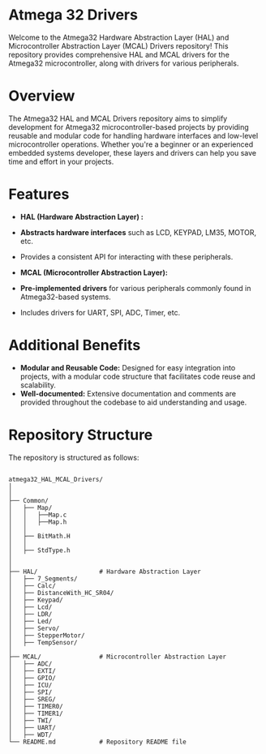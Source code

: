 # Atmega 32 Drivers

Welcome to the Atmega32 Hardware Abstraction Layer (HAL) and Microcontroller Abstraction Layer (MCAL) Drivers repository! This repository provides comprehensive HAL and MCAL drivers for the Atmega32 microcontroller, along with drivers for various peripherals.

# Overview

The Atmega32 HAL and MCAL Drivers repository aims to simplify development for Atmega32 microcontroller-based projects by providing reusable and modular code for handling hardware interfaces and low-level microcontroller operations. Whether you're a beginner or an experienced embedded systems developer, these layers and drivers can help you save time and effort in your projects.

# Features

- **HAL (Hardware Abstraction Layer)  :**  
- **Abstracts hardware interfaces** such as LCD, KEYPAD, LM35, MOTOR, etc.
- Provides a consistent API for interacting with these peripherals.

- **MCAL (Microcontroller Abstraction Layer):** 
- **Pre-implemented drivers** for various peripherals commonly found in Atmega32-based systems.
- Includes drivers for UART, SPI, ADC, Timer, etc.

# Additional Benefits
- **Modular and Reusable Code:** Designed for easy integration into projects, with a modular code structure that facilitates code reuse and scalability.
- **Well-documented:** Extensive documentation and comments are provided throughout the codebase to aid understanding and usage.

# Repository Structure
 The repository is structured as follows:

```

atmega32_HAL_MCAL_Drivers/
│
│
├── Common/
│   ├── Map/
│   │   ├──Map.c
│   │   ├──Map.h
│   │   
│   ├── BitMath.H
│   │
│   ├── StdType.h
│
│
├── HAL/                 # Hardware Abstraction Layer
│   ├── 7_Segments/ 
│   ├── Calc/           
│   ├── DistanceWith_HC_SR04/          
│   ├── Keypad/           
│   ├── Lcd/             
│   ├── LDR/          
│   ├── Led/                   
│   ├── Servo/
│   ├── StepperMotor/
│   ├── TempSensor/          
│
├── MCAL/                # Microcontroller Abstraction Layer
│   ├── ADC/
│   ├── EXTI/     
│   ├── GPIO/       
│   ├── ICU/
│   ├── SPI/
│   ├── SREG/       
│   ├── TIMER0/         
│   ├── TIMER1/         
│   ├── TWI/         
│   ├── UART/  
│   ├── WDT/    
└── README.md            # Repository README file


```